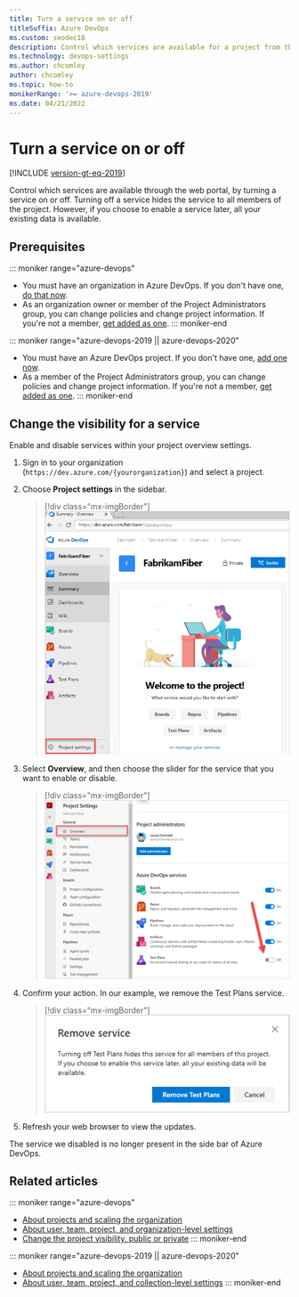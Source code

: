 ```yaml
---
title: Turn a service on or off
titleSuffix: Azure DevOps
ms.custom: seodec18
description: Control which services are available for a project from the web portal for Azure DevOps.  
ms.technology: devops-settings
ms.author: chcomley
author: chcomley
ms.topic: how-to
monikerRange: '>= azure-devops-2019'  
ms.date: 04/21/2022
---
```


# Turn a service on or off

[!INCLUDE [version-gt-eq-2019](../../includes/version-gt-eq-2019.md)]

Control which services are available through the web portal, by turning a service on or off. Turning off a service hides the service to all members of the project. However, if you choose to enable a service later, all your existing data is available.  

## Prerequisites

::: moniker range="azure-devops"

- You must have an organization in Azure DevOps. If you don't have one, [do that now](../../user-guide/sign-up-invite-teammates.md).
- As an organization owner or member of the Project Administrators group, you can change policies and change project information. If you're not a member, [get added as one](../security/change-project-level-permissions.md).
::: moniker-end

::: moniker range="azure-devops-2019 || azure-devops-2020"

- You must have an Azure DevOps project. If you don't have one, [add one now](../projects/create-project.md).
- As a member of the Project Administrators group, you can change policies and change project information. If you're not a member, [get added as one](../security/change-project-level-permissions.md).
::: moniker-end

## Change the visibility for a service

Enable and disable services within your project overview settings.

1. Sign in to your organization (```https://dev.azure.com/{yourorganization}```) and select a project.
2. Choose **Project settings** in the sidebar.

	> [!div class="mx-imgBorder"]  
	> ![Open project settings](../../media/settings/open-project-settings-vert-brn.png)  

3. Select **Overview**, and then choose the slider for the service that you want to enable or disable.

	> [!div class="mx-imgBorder"]  
	> ![Project Settings > Overview to services](media/services/set-service-visibility.png)  

4. Confirm your action. In our example, we remove the Test Plans service.

	> [!div class="mx-imgBorder"]  
	> ![Disable a service confirmation dialog](media/services/remove-test-service.png)

5. Refresh your web browser to view the updates.

The service we disabled is no longer present in the side bar of Azure DevOps.
## Related articles

::: moniker range="azure-devops"
- [About projects and scaling the organization](../projects/about-projects.md)  
- [About user, team, project, and organization-level settings](about-settings.md)
- [Change the project visibility, public or private](../public/make-project-public.md)
::: moniker-end

::: moniker range="azure-devops-2019 || azure-devops-2020"
- [About projects and scaling the organization](../projects/about-projects.md)  
- [About user, team, project, and collection-level settings](about-settings.md)
::: moniker-end
